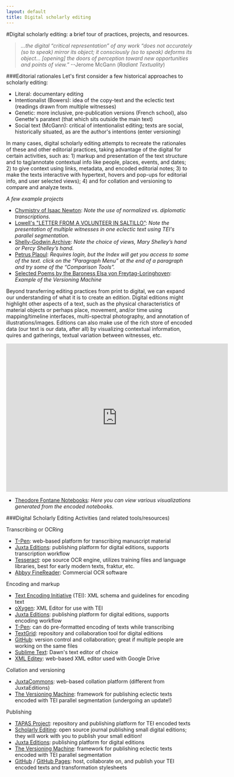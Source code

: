 ```yaml
---
layout: default
title: Digital scholarly editing
---
```

#Digital scholarly editing: a brief tour of practices, projects, and resources.


> _…the digital “critical representation” of any work “does not accurately (so to speak) mirror its object; it consciously (so to speak) deforms its object… [opening] the doors of perception toward new opportunities and points of view.”_ --Jerome McGann (_Radiant Textuality_)

###Editorial rationales
Let's first consider a few historical approaches to scholarly editing:

  * Literal: documentary editing
  * Intentionalist (Bowers): idea of the copy-text and the eclectic text (readings drawn from multiple witnesses)
  * Genetic: more inclusive, pre-publication versions (French school), also Genette's paratext (that which sits outside the main text)
  * Social text (McGann): critical of intentionalist editing; texts are social, historically situated, as are the author's intentions (enter versioning)

In many cases, digital scholarly editing attempts to recreate the rationales of these and other editorial practices, taking advantage of the digital for certain activities, such as:  1) markup and presentation of the text structure and to tag/annotate contextual info like people, places, events, and dates;  2) to give context using links, metadata, and encoded editorial notes;  3) to make the texts interactive with hypertext, hovers and pop-ups for editorial info, and user selected views);  4) and for collation and versioning to compare and analyze texts.

_A few example projects_

* [Chymistry of Isaac Newton](http://webapp1.dlib.indiana.edu/newton/browse;jsessionid=47908DE72B75BAEFFA1E3A83BA29858D):  _Note the use of normalized vs. diplomatic transcriptions._ 
* [Lowell's "LETTER FROM A VOLUNTEER IN SALTILLO”](http://www.scholarlyediting.org/2015/editions/lowelledition_wit-Courier.html):  _Note the presentation of multiple witnesses in one eclectic text using TEI's parallel segmentation._ 
* [Shelly-Godwin Archive](http://shelleygodwinarchive.org/sc/oxford/frankenstein/notebook/a#/p11):  _Note the choice of views, Mary Shelley’s hand or Percy Shelley’s hand._ 
* [Petrus Plaoul](http://petrusplaoul.org/indexsearch/displayindexsearch.php?index=name&type=Classical&name=Anaxagoras): _Requires login, but the Index will get you access to some of the text. click on the “Paragraph Menu” at the end of a paragraph and try some of the “Comparison Tools”._ 
* [Selected Poems by the Baroness Elsa von Freytag-Loringhoven](http://digital.lib.umd.edu/transition/poem?pid=umd:55435): _Example of the Versioning Machine_ 

Beyond transferring editing practices from print to digital, we can expand our understanding of what it is to create an edition. Digital editions might highlight other aspects of a text, such as the physical characteristics of material objects or perhaps place, movement, and/or time using mapping/timeline interfaces, multi-spectral photography, and annotation of illustrations/images. Editions can also make use of the rich store of encoded data (our text is our data, after all) by visualizing contextual information, quires and gatherings, textual variation between witnesses, etc.

<iframe width="600" height="400" src="https://fontane-nb.dariah.eu/tei-conf/heb/" frameborder="0"></iframe>

* [Theodore Fontane Notebooks](https://fontane-nb.dariah.eu/tei-conf/): _Here you can view various visualizations generated from the encoded notebooks._

###Digital Scholarly Editing Activities (and related tools/resources)

Transcribing or OCRing

* [T-Pen](http://t-pen.org/TPEN/): web-based platform for transcribing manuscript material
* [Juxta Editions](http://www.juxtaeditions.com): publishing platform for digital editions, supports transcription workflow
* [Tesseract](https://code.google.com/p/tesseract-ocr/): ope source OCR engine, utilizes training files and language libraries, best for early modern texts, fraktur, etc.
* [Abbyy FineReader](http://www.abbyy.com): Commercial OCR software

Encoding and markup

* [Text Encoding Initiative](http://www.tei-c.org/index.xml) (TEI): XML schema and guidelines for encoding text
* [oXygen](http://www.oxygenxml.com): XML Editor for use with TEI
* [Juxta Editions](http://www.juxtaeditions.com): publishing platform for digital editions, supports encoding workflow
* [T-Pen](http://t-pen.org/TPEN/): can do pre-formatted encoding of texts while transcribing
* [TextGrid](https://www.google.com/url?sa=t&rct=j&q=&esrc=s&source=web&cd=1&cad=rja&uact=8&ved=0CB4QFjAAahUKEwj86_zFhdLIAhUC1WMKHcqfAtc&url=https%3A%2F%2Ftextgrid.de%2Fen&usg=AFQjCNHkkXsDW-t5s5kUGCa5gfw4lA_3lQ): repository and collaboration tool for digital editions
* [GitHub](https://github.com): version control and collaboration; great if multiple people are working on the same files
* [Sublime Text](https://www.sublimetext.com): Dawn's text editor of choice
* [XML Editey](http://www.editey.com): web-based XML editor used with Google Drive

Collation and versioning

* [JuxtaCommons](http://juxtacommons.org): web-based collation platform (different from JuxtaEditions)
* [The Versioning Machine](http://v-machine.org): framework for publishing eclectic texts encoded with TEI parallel segmentation (undergoing an update!)

Publishing

* [TAPAS Project](http://tapasproject.org): repository and publishing platform for TEI encoded texts
* [Scholarly Editing](http://www.scholarlyediting.org): open source journal publishing small digital editions; they will work with you to publish your small edition!
* [Juxta Editions](http://www.juxtaeditions.com): publishing platform for digital editions
* [The Versioning Machine](http://v-machine.org): framework for publishing eclectic texts encoded with TEI parallel segmentation
* [GitHub](https://github.com) / [GitHub Pages](https://pages.github.com): host, collaborate on, and publish your TEI encoded texts and transformation stylesheets
